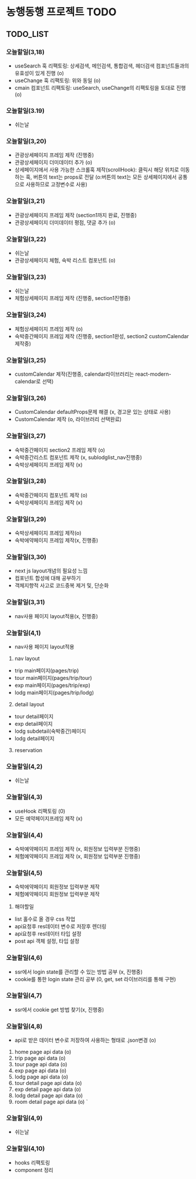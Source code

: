 # 농행동행 프로젝트 TODO

## TODO_LIST

### 오늘할일(3,18)

- useSearch 훅 리팩토링: 상세검색, 메인검색, 통합검색, 헤더검색 컴포넌트들과의 유효성이 있게 진행 (o)
- useChange 훅 리팩토링: 위와 동일 (o)
- cmain 컴포넌트 리팩토링: useSearch, useChange의 리팩토링을 토대로 진행 (o)

### 오늘할일(3.19)

- 쉬는날

### 오늘할일(3,20)

- 관광상세페이지 프레임 제작 (진행중)
- 관광상세페이지 더미데이터 추가 (o)
- 상세페이지에서 사용 가능한 스크롤훅 제작(scrollHook): 클릭시 해당 위치로 이동하는 훅, 버튼의 text는 props로 전달 (o:버튼의 text는 모든 상세페이지에서 공통으로 사용하므로 고정변수로 사용)

### 오늘할일(3,21)

- 관광상세페이지 프레임 제작 (section1까지 완료, 진행중)
- 관광상세페이지 더미데이터 평점, 댓글 추가 (o)

### 오늘할일(3,22)

- 쉬는날
- 관광상세페이지 체험, 숙박 리스트 컴포넌트 (o)

### 오늘할일(3,23)

- 쉬는날
- 체험상세페이지 프레임 제작 (진행중, section1진행중)

### 오늘할일(3,24)

- 체험상세페이지 프레임 제작 (o)
- 숙박중간페이지 프레임 제작 (진행중, section1완성, section2 customCalendar 제작중)

### 오늘할일(3,25)

- customCalendar 제작(진행중, calendar라이브러리는 react-modern-calendar로 선택)

### 오늘할일(3,26)

- CustomCalendar defaultProps문제 해결 (x, 경고문 있는 상태로 사용)
- CustomCalendar 제작 (o, 라이브러리 선택완료)

### 오늘할일(3,27)

- 숙박중간페이지 section2 프레임 제작 (o)
- 숙박중간리스트 컴포넌트 제작 (x, sublodglist_nav진행중)
- 숙박상세페이지 프레임 제작 (x)

### 오늘할일(3,28)

- 숙박중간페이지 컴포넌트 제작 (o)
- 숙박상세페이지 프레임 제작 (x)

### 오늘할일(3,29)

- 숙박상세페이지 프레임 제작(o)
- 숙박에약페이지 프레임 제작(x, 진행중)

### 오늘할일(3,30)

- next js layout개념의 필요성 느낌
- 컴포넌트 합성에 대해 공부하기
- 객체지향적 사고로 코드중복 제거 및, 단순화

### 오늘할일(3,31)

- nav사용 페이지 layout적용(x, 진행중)

### 오늘할일(4,1)

- nav사용 페이지 layout적용

1. nav layout

- trip main페이지(pages/trip)
- tour main페이지(pages/trip/tour)
- exp main페이지(pages/trip/exp)
- lodg main페이지(pages/trip/lodg)

2. detail layout

- tour detail페이지
- exp detail페이지
- lodg subdetail(숙박중간)페이지
- lodg detail페이지

3. reservation

### 오늘할일(4,2)

- 쉬는날

### 오늘할일(4,3)

- useHook 리팩토링 (0)
- 모든 예약페이지프레임 제작 (x)

### 오늘할일(4,4)

- 숙박예약페이지 프레임 제작 (x, 회원정보 입력부분 진행중)
- 체험예약페이지 프레임 제작 (x, 회원정보 입력부분 진행중)

### 오늘할일(4,5)

- 숙박에약페이지 회원정보 입력부분 제작
- 체험예약페이지 회원정보 입력부분 제작

1. 해야할일

- list 홀수로 올 경우 css 작업
- api요청후 res데이터 변수로 저장후 렌더링
- api요청후 res데이터 타입 설정
- post api 객체 설정, 타입 설정

### 오늘할일(4,6)

- ssr에서 login state를 관리할 수 있는 방법 공부 (x, 진행중)
- cookie를 통한 login state 관리 공부 (0, get, set 라이브러리를 통해 구현)

### 오늘할일(4,7)

- ssr에서 cookie get 방법 찾기(x, 진행중)

### 오늘할일(4,8)

- api로 받은 데이터 변수로 저장하여 사용하는 형태로 .json변경 (o)

1. home page api data (o)
2. trip page api data (o)
3. tour page api data (o)
4. exp page api data (o)
5. lodg page api data (o)
6. tour detail page api data (o)
7. exp detail page api data (o)
8. lodg detail page api data (o)
9. room detail page api data (o)
   `

### 오늘할일(4,9)

- 쉬는날

### 오늘할일(4,10)

- hooks 리팩토링
- component 정리
